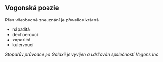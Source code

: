 ## Vogonská poezie
Přes všeobecné zneuznání je převelice krásná
 - nápaditá
 - dechberoucí
 - zapeklitá
 - kulervoucí

_Stopařův průvodce po Galaxii je vyvíjen a udržován společností Vogons Inc_
